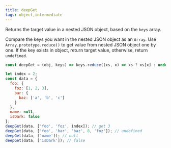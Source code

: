 ```yaml
---
title: deepGet
tags: object,intermediate
---
```


Returns the target value in a nested JSON object, based on the `keys` array.

Compare the keys you want in the nested JSON object as an `Array`.
Use `Array.prototype.reduce()` to get value from nested JSON object one by one. 
If the key exists in object, return target value, otherwise, return `undefined`.

```js
const deepGet = (obj, keys) => keys.reduce((xs, x) => xs ? xs[x] : undefined, obj);
```

```js
let index = 2;
const data = {
  foo: {
    foz: [1, 2, 3],
    bar: {
      baz: ['a', 'b', 'c']
    }
  },
  name: null,
  isDark: false
};
deepGet(data, ['foo', 'foz', index]); // get 3
deepGet(data, ['foo', 'bar', 'baz', 8, 'foz']); // undefined
deepGet(data, ['name']); // null
deepGet(data, ['isDark']); // false
```